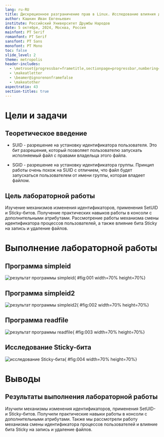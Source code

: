 ```yaml
---
lang: ru-RU
title: Дискреционное разграничение прав в Linux. Исследование влияния дополнительных атрибутов
author: Кашкин Иван Евгеньевич
institute: Российский Университет Дружбы Народов
date: 5 октября, 2024, Москва, Россия
mainfont: PT Serif
romanfont: PT Serif
sansfont: PT Sans
monofont: PT Mono
toc: false
slide_level: 2
theme: metropolis
header-includes:
  - \metroset{progressbar=frametitle,sectionpage=progressbar,numbering=fraction}
  - \makeatletter
  - \beamer@ignorenonframefalse
  - \makeatother
aspectratio: 43
section-titles: true
---
```


# Цели и задачи

## Теоретическое введение 

- SUID - разрешение на установку идентификатора пользователя. Это бит разрешения, который позволяет пользователю запускать исполняемый файл с правами владельца этого файла. 

- SGID - разрешение на установку идентификатора группы. Принцип работы очень похож на SUID с отличием, что файл будет запускаться пользователем от имени группы, которая владеет файлом.

## Цель лабораторной работы

Изучение механизмов изменения идентификаторов, применения SetUID и Sticky-битов. Получение практических навыков работы в консоли с дополнительными атрибутами. Рассмотрение работы механизма смены идентификатора процессов пользователей, а также влияние бита Sticky на запись и удаление файлов.

# Выполнение лабораторной работы

## Программа simpleid

![результат программы simpleid](image/01.png){ #fig:001 width=70% height=70%}

## Программа simpleid2

![результат программы simpleid2](image/03.png){ #fig:002 width=70% height=70%}

## Программа readfile

![результат программы readfile](image/05.png){ #fig:003 width=70% height=70%}

## Исследование Sticky-бита

![исследование Sticky-бита](image/07.png){ #fig:004 width=70% height=70%}

# Выводы

## Результаты выполнения лабораторной работы

Изучили механизмы изменения идентификаторов, применения SetUID- и Sticky-битов. Получили практические навыки работы в консоли с дополнительными атрибутами. Также мы рассмотрели работу механизма смены идентификатора процессов пользователей и влияние бита Sticky на запись и удаление файлов.